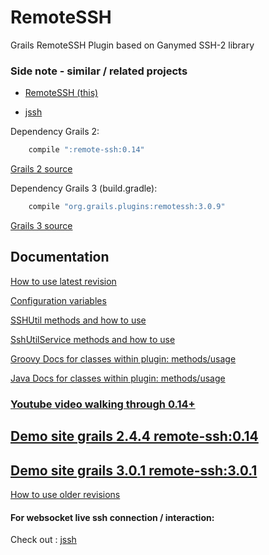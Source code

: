 RemoteSSH
=========

Grails RemoteSSH Plugin based on Ganymed SSH-2 library 


### Side note - similar / related projects
- [RemoteSSH (this)](https://github.com/vahidhedayati/RemoteSSH)

- [jssh](https://github.com/vahidhedayati/jssh)


Dependency Grails 2:

```groovy
	compile ":remote-ssh:0.14"
```

[Grails 2 source](https://github.com/vahidhedayati/RemoteSSH/tree/grails2)

Dependency Grails 3 (build.gradle):

```groovy
	compile "org.grails.plugins:remotessh:3.0.9"
```
[Grails 3 source](https://github.com/vahidhedayati/RemoteSSH)
	

Documentation
---

[How to use latest revision](https://github.com/vahidhedayati/RemoteSSH/blob/master/docs/revisions/release-0.14.md)

[Configuration variables](https://github.com/vahidhedayati/RemoteSSH/docs/config.md)

[SSHUtil methods and how to use](http://vahidhedayati.github.io/RemoteSSH/gapi/grails/plugin/remotessh/SSHUtil.html)

[SshUtilService methods and how to use](http://vahidhedayati.github.io/RemoteSSH/gapi/grails/plugin/remotessh/SshUtilService.html)

[Groovy Docs for classes within plugin: methods/usage](http://vahidhedayati.github.io/RemoteSSH/gapi/index.html)

[Java Docs for classes within plugin: methods/usage](http://vahidhedayati.github.io/RemoteSSH/api/index.html)


###  [Youtube video walking through 0.14+](https://www.youtube.com/watch?v=-Cjpj1LLI4k)

## [Demo site grails 2.4.4 remote-ssh:0.14](https://github.com/vahidhedayati/test-rssh)
## [Demo site grails 3.0.1 remote-ssh:3.0.1](https://github.com/vahidhedayati/testrssh)


[How to use older revisions](https://github.com/vahidhedayati/RemoteSSH/docs/revisions/index.md)
	
#### For websocket live ssh connection / interaction: 
Check out : [jssh](https://github.com/vahidhedayati/jssh)

